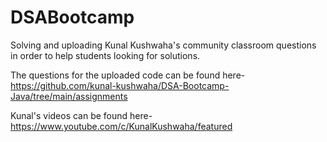 # DSABootcamp
Solving and uploading Kunal Kushwaha's community classroom questions in order to help students looking for solutions.

The questions for the uploaded code can be found here-
https://github.com/kunal-kushwaha/DSA-Bootcamp-Java/tree/main/assignments

Kunal's videos can be found here-
https://www.youtube.com/c/KunalKushwaha/featured

